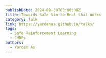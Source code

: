 ```yaml
---
publishDate: 2024-09-30T00:00:00Z
title: Towards Safe Sim-to-Real that Works
category: Talk
link: https://yardenas.github.io/talks/
tags:
  - Safe Reinforcement Learning
  - CMDPs
authors:
  - Yarden As
---
```

